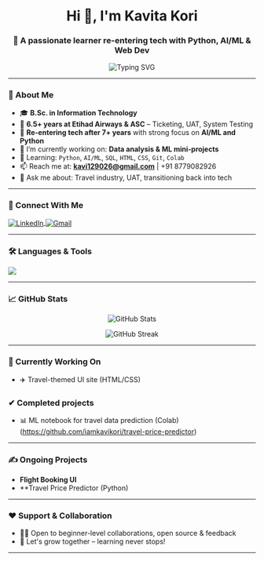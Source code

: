 <h1 align="center">Hi 👋, I'm Kavita Kori</h1>
<h3 align="center">🌸 A passionate learner re-entering tech with Python, AI/ML & Web Dev</h3>

<p align="center">
  <img src="https://readme-typing-svg.herokuapp.com?font=Fira+Code&duration=3000&pause=1000&center=true&vCenter=true&width=435&lines=Python+%7C+AI+ML+Enthusiast;Ex-Etihad+%7C+Ticketing+%7C+UAT;Learning+and+Building+Daily+%F0%9F%92%AA" alt="Typing SVG" />
</p>

---

### 🧾 About Me

- 🎓 **B.Sc. in Information Technology**  
- 💼 **6.5+ years at Etihad Airways & ASC** – Ticketing, UAT, System Testing  
- 🚀 **Re-entering tech after 7+ years** with strong focus on **AI/ML and Python**
- 🔭 I’m currently working on: **Data analysis & ML mini-projects**
- 🌱 Learning: `Python`, `AI/ML`, `SQL`, `HTML`, `CSS`, `Git`, `Colab`
- 📫 Reach me at: **kavi129026@gmail.com** | +91 8779082926
- 💬 Ask me about: Travel industry, UAT, transitioning back into tech

---

### 📌 Connect With Me

<p align="left">
  <a href="https://www.linkedin.com/in/kavita-kori-274b3b357" target="blank">
    <img align="center" src="https://img.shields.io/badge/LinkedIn-0077B5?style=flat&logo=linkedin&logoColor=white" alt="LinkedIn" />
  </a>
  <a href="mailto:kavi129026@gmail.com">
    <img align="center" src="https://img.shields.io/badge/Gmail-D14836?style=flat&logo=gmail&logoColor=white" alt="Gmail" />
  </a>
</p>

---

### 🛠️ Languages & Tools

<p align="left">
  <img src="https://skillicons.dev/icons?i=python,html,css,git,vscode,github,oracle,linux,visualstudio" />
</p>

---

### 📈 GitHub Stats

<p align="center">
  <img src="https://github-readme-stats.vercel.app/api?username=iamkavikori&show_icons=true&theme=radical" alt="GitHub Stats" />
</p>

<p align="center">
  <img src="https://github-readme-streak-stats.herokuapp.com/?user=kavitakori&theme=tokyonight" alt="GitHub Streak" />
</p>

---

### 🧠 Currently Working On
- ✈️ Travel-themed UI site (HTML/CSS)

### ✔ Completed projects
- 📊 ML notebook for travel data prediction (Colab) (https://github.com/iamkavikori/travel-price-predictor)

---

### ✍️ Ongoing Projects 
- **Flight Booking UI**
- **Travel Price Predictor (Python)

---

### ❤️ Support & Collaboration
- 👩‍💻 Open to beginner-level collaborations, open source & feedback  
- 🌱 Let's grow together – learning never stops!

---

